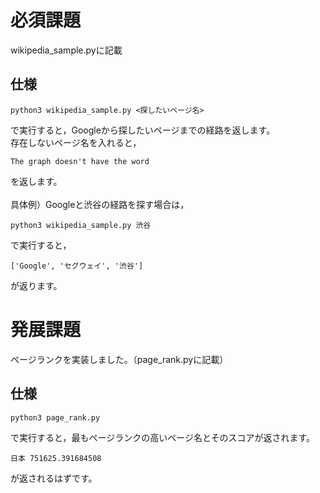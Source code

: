 # 必須課題
wikipedia_sample.pyに記載
## 仕様
```shell
python3 wikipedia_sample.py <探したいページ名>
```
で実行すると，Googleから探したいページまでの経路を返します。<br/>
存在しないページ名を入れると，
```shell
The graph doesn't have the word
```
を返します。
<br/><br/>
具体例）Googleと渋谷の経路を探す場合は，
```shell
python3 wikipedia_sample.py 渋谷
```
で実行すると，
```shell
['Google', 'セグウェイ', '渋谷']
```
が返ります。

# 発展課題

ページランクを実装しました。（page_rank.pyに記載）
## 仕様
```shell
python3 page_rank.py
```
で実行すると，最もページランクの高いページ名とそのスコアが返されます。
```shell
日本 751625.391684508
```
が返されるはずです。